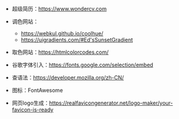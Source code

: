 - 超级简历：https://www.wondercv.com
- 调色网站：

  - https://webkul.github.io/coolhue/
  - https://uigradients.com/#Ed'sSunsetGradient

- 取色网站：https://htmlcolorcodes.com/

- 谷歌字体引入：https://fonts.google.com/selection/embed

- 查语法：https://developer.mozilla.org/zh-CN/

- 图标：FontAwesome

- 网页logo生成：https://realfavicongenerator.net/logo-maker/your-favicon-is-ready

